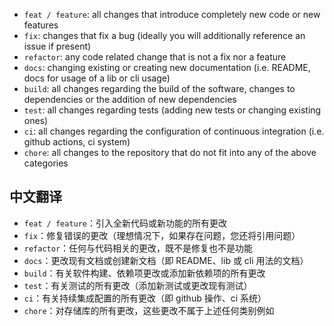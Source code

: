 - `feat / feature`: all changes that introduce completely new code or new features
- `fix`: changes that fix a bug (ideally you will additionally reference an issue if present)
- `refactor`: any code related change that is not a fix nor a feature
- `docs`: changing existing or creating new documentation (i.e. README, docs for usage of a lib or cli usage)
- `build`: all changes regarding the build of the software, changes to dependencies or the addition of new dependencies
- `test`: all changes regarding tests (adding new tests or changing existing ones)
- `ci`: all changes regarding the configuration of continuous integration (i.e. github actions, ci system)
- `chore`: all changes to the repository that do not fit into any of the above categories

## 中文翻译

- `feat / feature`：引入全新代码或新功能的所有更改
- `fix`：修复错误的更改（理想情况下，如果存在问题，您还将引用问题）
- `refactor`：任何与代码相关的更改，既不是修复也不是功能
- `docs`：更改现有文档或创建新文档（即 README、lib 或 cli 用法的文档）
- `build`：有关软件构建、依赖项更改或添加新依赖项的所有更改
- `test`：有关测试的所有更改（添加新测试或更改现有测试）
- `ci`：有关持续集成配置的所有更改（即 github 操作、ci 系统）
- `chore`：对存储库的所有更改，这些更改不属于上述任何类别例如
